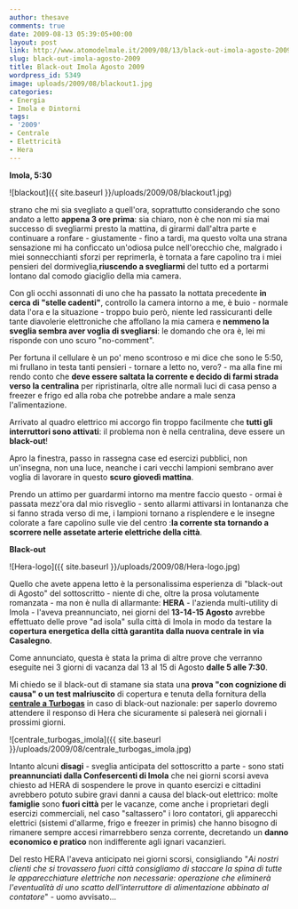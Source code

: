 ```yaml
---
author: thesave
comments: true
date: 2009-08-13 05:39:05+00:00
layout: post
link: http://www.atomodelmale.it/2009/08/13/black-out-imola-agosto-2009/
slug: black-out-imola-agosto-2009
title: Black-out Imola Agosto 2009
wordpress_id: 5349
image: uploads/2009/08/blackout1.jpg
categories:
- Energia
- Imola e Dintorni
tags:
- '2009'
- Centrale
- Elettricità
- Hera
---
```


**Imola, 5:30**

![blackout]({{ site.baseurl }}/uploads/2009/08/blackout1.jpg)

strano che mi sia svegliato a quell'ora, soprattutto considerando che sono andato a letto **appena 3 ore prima**: sia chiaro, non è che non mi sia mai successo di svegliarmi presto la mattina, di girarmi dall'altra parte e continuare a ronfare - giustamente - fino a tardi, ma questo volta una strana sensazione mi ha conficcato un'odiosa pulce nell'orecchio che, malgrado i miei sonnecchianti sforzi per reprimerla, è tornata a fare capolino tra i miei pensieri del dormiveglia,**riuscendo a svegliarmi** del tutto ed a portarmi lontano dal comodo giaciglio della mia camera.

Con gli occhi assonnati di uno che ha passato la nottata precedente **in cerca di "stelle cadenti"**, controllo la camera intorno a me, è buio - normale data l'ora e la situazione - troppo buio però, niente led rassicuranti delle tante diavolerie elettroniche che affollano la mia camera e **nemmeno la sveglia sembra aver voglia di svegliarsi**: le domando che ora è, lei mi risponde con uno scuro "no-comment".

Per fortuna il cellulare è un po' meno scontroso e mi dice che sono le 5:50, mi frullano in testa tanti pensieri - tornare a letto no, vero? - ma alla fine mi rendo conto che **deve essere saltata la corrente e decido di farmi strada verso la centralina** per ripristinarla, oltre alle normali luci di casa penso a freezer e frigo ed alla roba che potrebbe andare a male senza l'alimentazione.

Arrivato al quadro elettrico mi accorgo fin troppo facilmente che **tutti gli interruttori sono attivati**: il problema non è nella centralina, deve essere un **black-out**!

Apro la finestra, passo in rassegna case ed esercizi pubblici, non un'insegna, non una luce, neanche i cari vecchi lampioni sembrano aver voglia di lavorare in questo **scuro giovedì mattina**.

Prendo un attimo per guardarmi intorno ma mentre faccio questo - ormai è passata mezz'ora dal mio risveglio - sento allarmi attivarsi in lontananza che si fanno strada verso di me, i lampioni tornano a risplendere e le insegne colorate a fare capolino sulle vie del centro :**la corrente sta tornando a scorrere nelle assetate arterie elettriche della città**.

**Black-out**

![Hera-logo]({{ site.baseurl }}/uploads/2009/08/Hera-logo.jpg)

Quello che avete appena letto è la personalissima esperienza di "black-out di Agosto" del sottoscritto - niente di che, oltre la prosa volutamente romanzata - ma non è nulla di allarmante: **HERA** - l'azienda multi-utility di Imola - l'aveva preannunciato, nei giorni del **13-14-15 Agosto** avrebbe effettuato delle prove "ad isola" sulla città di Imola in modo da testare la **copertura energetica della città garantita dalla nuova centrale in via Casalegno**.

Come annunciato, questa è stata la prima di altre prove che verranno eseguite nei 3 giorni di vacanza dal 13 al 15 di Agosto **dalle 5 alle 7:30**.

Mi chiedo se il black-out di stamane sia stata una **prova "con cognizione di causa" o un test malriuscito** di copertura e tenuta della fornitura della **[centrale a Turbogas](/2007/12/24/a-tutto-gas/)** in caso di black-out nazionale: per saperlo dovremo attendere il responso di Hera che sicuramente si paleserà nei giornali i prossimi giorni.

![centrale_turbogas_imola]({{ site.baseurl }}/uploads/2009/08/centrale_turbogas_imola.jpg)

Intanto alcuni **disagi** - sveglia anticipata del sottoscritto a parte - sono stati **preannunciati dalla Confesercenti di Imola** che nei giorni scorsi aveva chiesto ad HERA di sospendere le prove in quanto esercizi e cittadini avrebbero potuto subire gravi danni a causa del black-out elettrico: molte **famiglie** sono **fuori città** per le vacanze, come anche i proprietari degli esercizi commerciali, nel caso "saltassero" i loro contatori, gli apparecchi elettrici (sistemi d'allarme, frigo e freezer in primis) che hanno bisogno di rimanere sempre accesi rimarrebbero senza corrente, decretando un **danno economico e pratico** non indifferente agli ignari vacanzieri.

Del resto HERA l'aveva anticipato nei giorni scorsi, consigliando "_Ai nostri clienti che si trovassero fuori città consigliamo di staccare la spina di tutte le apparecchiature elettriche non necessarie: operazione che eliminerà l'eventualità di uno scatto dell'interruttore di alimentazione abbinato al contatore_" - uomo avvisato...
